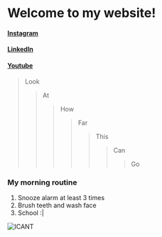 # Welcome to my website!

#### [Instagram](instagram.com/jahnpahl)
#### [LinkedIn](https://www.linkedin.com/in/johnpaulonza/)
#### [Youtube](https://www.youtube.com/channel/UCqKKCI1FJ8lMbUjSUDr9w9w)



>Look
>>At
>>>How
>>>>Far
>>>>>This
>>>>>>Can
>>>>>>>Go

### My morning routine

1. Snooze alarm at least 3 times
2. Brush teeth and wash face
3. School :|

![ICANT](https://cdn.frankerfacez.com/emoticon/569240/4)
